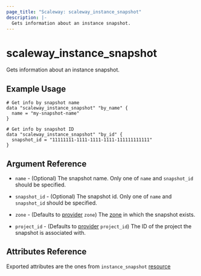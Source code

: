 ```yaml
---
page_title: "Scaleway: scaleway_instance_snapshot"
description: |-
  Gets information about an instance snapshot.
---
```


# scaleway_instance_snapshot

Gets information about an instance snapshot.

## Example Usage

```hcl
# Get info by snapshot name
data "scaleway_instance_snapshot" "by_name" {
  name = "my-snapshot-name"
}

# Get info by snapshot ID
data "scaleway_instance_snapshot" "by_id" {
  snapshot_id = "11111111-1111-1111-1111-111111111111"
}
```

## Argument Reference

- `name` - (Optional) The snapshot name.
  Only one of `name` and `snapshot_id` should be specified.

- `snapshot_id` - (Optional) The snapshot id.
  Only one of `name` and `snapshot_id` should be specified.

- `zone` - (Defaults to [provider](../index.md#zone) `zone`) The [zone](../guides/regions_and_zones.md#zones) in which the snapshot exists.


- `project_id` - (Defaults to [provider](../index.md#project_id) `project_id`) The ID of the project the snapshot is associated with.

## Attributes Reference

Exported attributes are the ones from `instance_snapshot` [resource](../resources/instance_snapshot.md)

